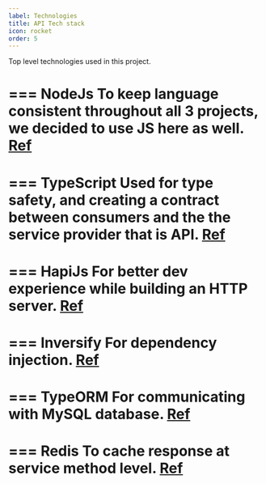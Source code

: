 ```yaml
---
label: Technologies
title: API Tech stack
icon: rocket
order: 5
---
```


Top level technologies used in this project.

=== NodeJs
To keep language consistent throughout all 3 projects, we decided to use JS here as well. [Ref](https://nodejs.org/en)
===

=== TypeScript
Used for type safety, and creating a contract between consumers and the the service provider that is API. [Ref](https://www.typescriptlang.org)
===

=== HapiJs
For better dev experience while building an HTTP server. [Ref](https://hapi.dev/)
===

=== Inversify 
For dependency injection. [Ref](https://www.npmjs.com/package/inversify)
===

=== TypeORM
For communicating with MySQL database. [Ref](https://typeorm.io/#/)
===

=== Redis
To cache response at service method level. [Ref](https://www.npmjs.com/package/ioredis)
===
